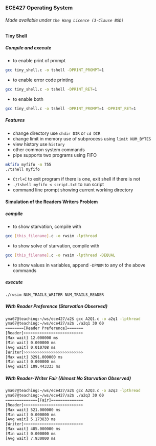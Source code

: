 ### ECE427 Operating System
###### Made available under ```the Wang Licence (3-Clause BSD)```

#### Tiny Shell
##### Compile and execute
- to enable print of prompt
```bash
gcc tiny_shell.c -o tshell -DPRINT_PROMPT=1
``` 
- to enable error code printing
```bash
gcc tiny_shell.c -o tshell -DPRINT_RET=1
``` 
- to enable both
```bash
gcc tiny_shell.c -o tshell -DPRINT_PROMPT=1 -DPRINT_RET=1
``` 

##### Features
- change directory use ```chdir DIR``` or ```cd DIR```
- change limit in memory use of subprocess using ```limit NUM_BYTES```
- view history use ```history```
- other common system commands
- pipe supports two programs using FIFO 
```bash
mkfifo myfifo -m 755
./tshell myfifo
```
- ```Ctrl+C``` to exit program if there is one, exit shell if there is not
- ```./tshell myfifo < script.txt``` to run script
- command line prompt showing current working directory

#### Simulation of the Readers Writers Problem
##### compile
- to show starvation, compile with 
```bash 
gcc [this_filename].c -o rwsim -lpthread
```
- to show solve of starvation, compile with
```bash 
gcc [this_filename].c -o rwsim -lpthread -DEQUAL
```
- to show values in variables, append ```-DPNUM``` to any of the above commands
##### execute
```bash
./rwsim NUM_TRAILS_WRITER NUM_TRAILS_READER
```
##### With Reader Preference (Starvation Observed)
```bash
yma67@teaching:~/ws/ece427/a2$ gcc A2Q1.c -o a2q1 -lpthread
yma67@teaching:~/ws/ece427/a2$ ./a2q1 30 60
========[Reader Preference]=======
[Reader]>>>>>>>>>>>>>>>>>>>>>>>>>>
[Max wait] 12.000000 ms
[Min wait] 0.000000 ms
[Avg wait] 0.010708 ms
[Writer]>>>>>>>>>>>>>>>>>>>>>>>>>>
[Max wait] 3291.000000 ms
[Min wait] 0.000000 ms
[Avg wait] 109.443333 ms
```
##### With Reader-Writer Fair (Almost No Starvation Observed)
``` bash
yma67@teaching:~/ws/ece427/a2$ gcc A2Q3.c -o a2q3 -lpthread
yma67@teaching:~/ws/ece427/a2$ ./a2q3 30 60
==============[Fair]==============
[Reader]>>>>>>>>>>>>>>>>>>>>>>>>>>
[Max wait] 521.000000 ms
[Min wait] 0.000000 ms
[Avg wait] 5.173833 ms
[Writer]>>>>>>>>>>>>>>>>>>>>>>>>>>
[Max wait] 485.000000 ms
[Min wait] 0.000000 ms
[Avg wait] 7.930000 ms
```
